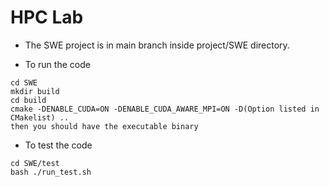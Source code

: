 # HPC Lab

- The SWE project is in main branch inside project/SWE directory.

- To run the code
```
cd SWE
mkdir build
cd build
cmake -DENABLE_CUDA=ON -DENABLE_CUDA_AWARE_MPI=ON -D(Option listed in CMakelist) ..
then you should have the executable binary
```

- To test the code
```
cd SWE/test
bash ./run_test.sh
```
